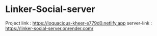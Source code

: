 # Linker-Social-server

Project link : 
https://loquacious-kheer-e779d0.netlify.app
server-link : https://linker-social-server.onrender.com/
